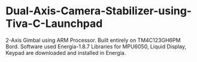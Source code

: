 # Dual-Axis-Camera-Stabilizer-using-Tiva-C-Launchpad
2-Axis Gimbal using ARM Processor.
Built entirely on TM4C123GH6PM Bord.
Software used Energia-1.8.7
Libraries for MPU6050, Liquid Display, Keypad are downloaded and installed in Energia.
